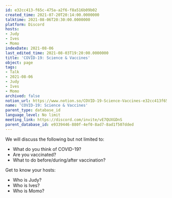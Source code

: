 ```yaml
---
id: e32cc413-f65c-475a-a2f6-f8a516b09b02
created_time: 2021-07-20T20:14:00.0000000
talktime: 2021-08-06T20:30:00.0000000
platform: Discord
hosts:
- Judy
- Ives
- Momo
indexDate: 2021-08-06
last_edited_time: 2021-08-03T19:20:00.0000000
title: 'COVID-19: Science & Vaccines'
object: page
tags:
- Talk
- 2021-08-06
- Judy
- Ives
- Momo
archived: false
notion_url: https://www.notion.so/COVID-19-Science-Vaccines-e32cc413f65c475aa2f6f8a516b09b02
name: 'COVID-19: Science & Vaccines'
parent_type: database_id
language_level: No limit
meeting_link: https://discord.com/invite/vE7QUXGDnS
parent_database_id: e9339446-880f-4ef0-8ad7-8ad1f507dded
---
```



We will discuss the following but not limited to:
   - What do you think of COVID-19?
   - Are you vaccinated?
   - What to do before/during/after vaccination?

Get to know your hosts:
   - Who is Judy?
   - Who is Ives?
   - Who is Momo?



